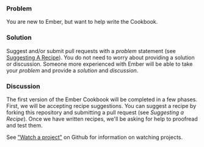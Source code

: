### Problem
You are new to Ember, but want to help write the Cookbook.

### Solution
Suggest and/or submit pull requests with a _problem_ statement (see [Suggesting A Recipe](/guides/cookbook/contributing/suggesting_a_recipe)). You do not need to worry about providing a solution or discussion. Someone more experienced with Ember will be able to take your _problem_ and provide a _solution_ and _discussion_.

### Discussion
The first version of the Ember Cookbook will be completed in a few phases. First, we will be accepting
recipe suggestions. You can suggest a recipe by forking this repository and submitting a pull request
(see _Suggesting a Recipe_). Once we have written recipes, we'll be asking for help to proofread and test
them.

See ["Watch a project"](http://help.github.com/be-social/) on Github for information on watching projects.
